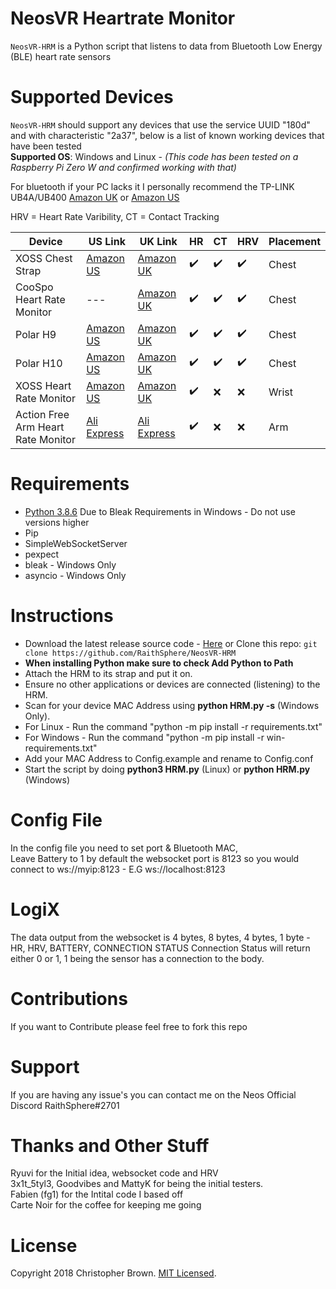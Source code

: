 # NeosVR Heartrate Monitor

`NeosVR-HRM` is a Python script that listens to data from Bluetooth Low Energy (BLE) heart rate sensors 

# Supported Devices
`NeosVR-HRM` should support any devices that use the service UUID "180d" and with characteristic "2a37", below is a list of known working devices that have been tested
<BR><B>Supported OS</B>: Windows and Linux - *(This code has been tested on a Raspberry Pi Zero W and confirmed working with that)*
  
For bluetooth if your PC lacks it I personally recommend the TP-LINK UB4A/UB400 [Amazon UK](https://www.amazon.co.uk/TP-LINK-UB4A-Bluetooth-Computer-Receiver/dp/B07YLDVM6B/) or [Amazon US](https://www.amazon.com/TP-Link-Bluetooth-Receiver-Controllers-UB400/dp/B07V1SZCY6/)

HRV = Heart Rate Varibility, CT = Contact Tracking

Device | US Link | UK Link | HR | CT | HRV | Placement
--- | --- | --- | --- | --- | --- | ---
XOSS Chest Strap | [Amazon US](https://www.amazon.com/XOSS-Monitor-Bluetooth-Wireless-Accessories/dp/B0822SFPTF/ref=sr_1_2?dchild=1&keywords=xoss+hrm&sr=8-2) | [Amazon UK](https://www.amazon.co.uk/XOSS-Monitor-Bluetooth-Waterproof-Computers/dp/B087LWS3BN/ref=sr_1_7?dchild=1&keywords=Xoss&qid=1604476420&sr=8-7) | ✔️ | ✔️ | ✔️ | Chest
CooSpo Heart Rate Monitor | --- | [Amazon UK](https://www.amazon.co.uk/CooSpo-Monitor-Bluetooth-Training-concept2/dp/B07SFTNXSD/) | ✔️ | ✔️ | ✔️| Chest
Polar H9 | [Amazon US](https://www.amazon.com/POLAR-H9-Heart-Rate-Sensor/dp/B08GHH4ZKL) |  [Amazon UK](https://www.amazon.co.uk/POLAR-Unisexs-Sensor-Bluetooth-Waterproof-Monitor/dp/B08411DQ96) | ✔️ | ✔️ | ✔️ | Chest
Polar H10 | [Amazon US](https://www.amazon.com/Polar-Heart-Rate-Monitor-Women/dp/B07PM54P4N/ref=sr_1_4?dchild=1&keywords=Polar+H9&sr=8-4) | [Amazon UK](https://www.amazon.co.uk/Polar-Monitor-Bluetooth-Waterproof-Sensor/dp/B07PM54P4N) | ✔️ | ✔️ | ✔️ | Chest
XOSS Heart Rate Monitor | [Amazon US](https://www.amazon.com/XOSS-Optical-Bluetooth-Wireless-Accessories/dp/B07H3QN6JC/ref=sr_1_13?dchild=1&keywords=XOSS&qid=1605379692&sr=8-13) | [Amazon UK](https://www.amazon.co.uk/XOSS-Monitor-Bluetooth-Smart-phone-Computer/dp/B07QLQM5VG/ref=sr_1_8?dchild=1&keywords=Xoss&qid=1605379649&sr=8-8) | ✔️ | ❌ | ❌ | Wrist
Action Free Arm Heart Rate Monitor | [Ali Express](https://www.aliexpress.com/item/4000900323749.html) | [Ali Express](https://www.aliexpress.com/item/4000900323749.html) | ✔️ | ❌ | ❌ | Arm


# Requirements
* [Python 3.8.6](https://www.python.org/downloads/release/python-386/) Due to Bleak Requirements in Windows - Do not use versions higher
* Pip
* SimpleWebSocketServer
* pexpect
* bleak - Windows Only
* asyncio - Windows Only

# Instructions
* Download the latest release source code - [Here](https://github.com/RaithSphere/NeosVR-HRM/releases) or Clone this repo: `git clone https://github.com/RaithSphere/NeosVR-HRM`
* **When installing Python make sure to check Add Python to Path**
* Attach the HRM to its strap and put it on.
* Ensure no other applications or devices are connected (listening) to the HRM.
* Scan for your device MAC Address using **python HRM.py -s** (Windows Only).
* For Linux - Run the command "python -m pip install -r requirements.txt"
* For Windows - Run the command "python -m pip install -r win-requirements.txt"
* Add your MAC Address to Config.example and rename to Config.conf
* Start the script by doing **python3 HRM.py** (Linux) or **python HRM.py** (Windows)


# Config File
In the config file you need to set port & Bluetooth MAC, 
<BR>Leave Battery to 1 by default the websocket port is 8123 so you would connect to ws://myip:8123 - E.G ws://localhost:8123

# LogiX
The data output from the websocket is 4 bytes, 8 bytes, 4 bytes, 1 byte - HR, HRV, BATTERY, CONNECTION STATUS
Connection Status will return either 0 or 1, 1 being the sensor has a connection to the body.

# Contributions
If you want to Contribute please feel free to fork this repo

# Support
If you are having any issue's you can contact me on the Neos Official Discord RaithSphere#2701

# Thanks and Other Stuff
Ryuvi for the Initial idea, websocket code and HRV
<BR>3x1t_5tyl3, Goodvibes and MattyK for being the initial testers.
<BR>Fabien (fg1) for the Intital code I based off
<BR>Carte Noir for the coffee for keeping me going

# License
Copyright 2018 Christopher Brown.
[MIT Licensed](https://chbrown.github.io/licenses/MIT/#2018).
